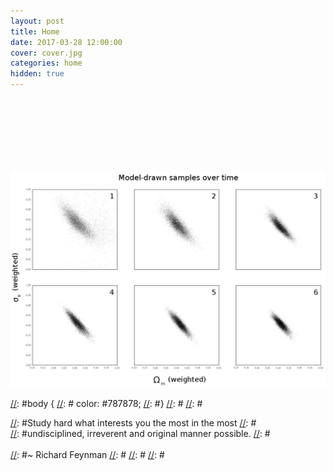 ```yaml
---
layout: post
title: Home
date: 2017-03-28 12:00:00
cover: cover.jpg
categories: home
hidden: true
---
```

<br><br>
<br><br>
<br><br>
<div style="text-align:center">
  <img src="/images/gaussbock.png" width="750">
</div>

[//]: #<html>
[//]: #<br><br>
[//]: #<br><br>
[//]: #<br><br>
[//]: #<br><br>
[//]: #</html>

[//]: #<html>
[//]: #<style>
[//]: #body {
[//]: #        color: #787878;
[//]: #}
[//]: #</style>
[//]: #</html>

[//]: #<html>
[//]: #<center>
[//]: #<h3>
[//]: #Study hard what interests you the most in the most
[//]: #<br>
[//]: #undisciplined, irreverent and original manner possible.
[//]: #<br><br>
[//]: #~ Richard Feynman
[//]: #</h3>
[//]: #</center>
[//]: #</html>

